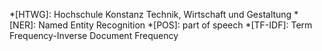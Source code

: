 <!-- markdownlint-disable MD041 -->
*[HTWG]: Hochschule Konstanz Technik, Wirtschaft und Gestaltung
*[NER]: Named Entity Recognition
*[POS]: part of speech
*[TF-IDF]: Term Frequency-Inverse Document Frequency
